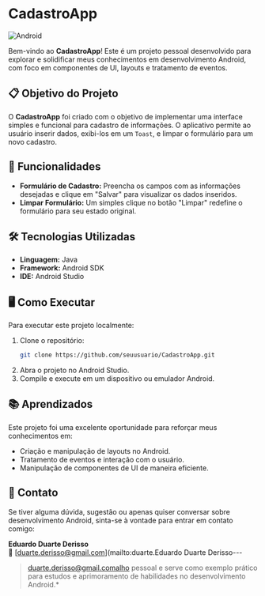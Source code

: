 # CadastroApp

![Android](https://img.shields.io/badge/Android-UI%20Components-brightgreen)

Bem-vindo ao **CadastroApp**! Este é um projeto pessoal desenvolvido para explorar e solidificar meus conhecimentos em desenvolvimento Android, com foco em componentes de UI, layouts e tratamento de eventos.

## 📋 Objetivo do Projeto

O **CadastroApp** foi criado com o objetivo de implementar uma interface simples e funcional para cadastro de informações. O aplicativo permite ao usuário inserir dados, exibi-los em um `Toast`, e limpar o formulário para um novo cadastro.

## 🚀 Funcionalidades

- **Formulário de Cadastro:** Preencha os campos com as informações desejadas e clique em "Salvar" para visualizar os dados inseridos.
- **Limpar Formulário:** Um simples clique no botão "Limpar" redefine o formulário para seu estado original.

## 🛠️ Tecnologias Utilizadas

- **Linguagem:** Java
- **Framework:** Android SDK
- **IDE:** Android Studio

## 🖥️ Como Executar

Para executar este projeto localmente:

1. Clone o repositório:
    ```bash
    git clone https://github.com/seuusuario/CadastroApp.git
    ```
2. Abra o projeto no Android Studio.
3. Compile e execute em um dispositivo ou emulador Android.

## 📚 Aprendizados

Este projeto foi uma excelente oportunidade para reforçar meus conhecimentos em:

- Criação e manipulação de layouts no Android.
- Tratamento de eventos e interação com o usuário.
- Manipulação de componentes de UI de maneira eficiente.

## 📧 Contato

Se tiver alguma dúvida, sugestão ou apenas quiser conversar sobre desenvolvimento Android, sinta-se à vontade para entrar em contato comigo:

**Eduardo Duarte Derisso**  
📧 [duarte.derisso@gmail.com](mailto:duarte.Eduardo Duarte Derisso---

>duarte.derisso@gmail.comalho pessoal e serve como exemplo prático para estudos e aprimoramento de habilidades no desenvolvimento Android.*

